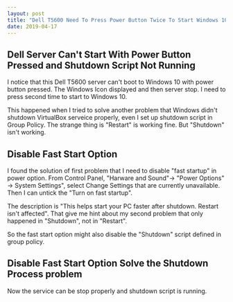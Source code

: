 ```yaml
---
layout: post
title: "Dell T5600 Need To Press Power Button Twice To Start Windows 10"
date: 2019-04-17
---
```

## Dell Server Can't Start With Power Button Pressed and Shutdown Script Not Running

   I notice that this Dell T5600 server can't boot to Windows 10 with power button pressed.  The Windows Icon displayed and 
   then server stop.  I need to press second time to start to Windows 10.
   
   This happened when I tried to solve another problem that Windows didn't shutdown VirtualBox serveice properly, even I set up
   shutdown script in Group Policy. The strange thing is "Restart" is working fine.  But "Shutdown" isn't working.
   
## Disable Fast Start Option

   I found the solution of first problem that I need to disable "fast startup" in power option.
   From Control Panel, "Harware and Sound"-> "Power Options" -> System Settings", select Change Settings that are currently unavailable.
   Then I can untick the "Turn on fast startup".  
   
   The description is "This helps start your PC faster after shutdown.  Restart isn't affected".  That give me hint about my second 
   problem that only happened in "Shutdown", not in "Restart".  
   
   So the fast start option might also disable the "Shutdown" script defined in group policy.  

## Disable Fast Start Option Solve the Shutdown Process problem
 
   Now the service can be stop properly and shutdown script is running.  
